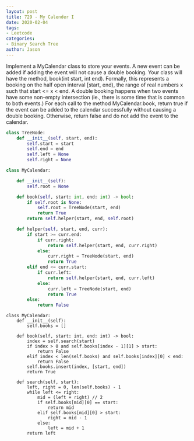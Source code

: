 ```yaml
---
layout: post
title: 729 - My Calender I
date: 2020-02-04
tags:
- Leetcode
categories:
- Binary Search Tree
author: Jason
---
```

Implement a MyCalendar class to store your events. A new event can be added if adding the event will not cause a double booking. Your class will have the method, book(int start, int end). Formally, this represents a booking on the half open interval [start, end), the range of real numbers x such that start <= x < end. A double booking happens when two events have some non-empty intersection (ie., there is some time that is common to both events.) For each call to the method MyCalendar.book, return true if the event can be added to the calendar successfully without causing a double booking. Otherwise, return false and do not add the event to the calendar.

```python
class TreeNode:
    def __init__(self, start, end):
        self.start = start
        self.end = end
        self.left = None
        self.right = None

class MyCalendar:

    def __init__(self):
        self.root = None

    def book(self, start: int, end: int) -> bool:
        if self.root is None:
            self.root = TreeNode(start, end)
            return True
        return self.helper(start, end, self.root)

    def helper(self, start, end, curr):
        if start >= curr.end:
            if curr.right:
                return self.helper(start, end, curr.right)
            else:
                curr.right = TreeNode(start, end)
                return True
        elif end <= curr.start:
            if curr.left:
                return self.helper(start, end, curr.left)
            else:
                curr.left = TreeNode(start, end)
                return True
        else:
            return False
```

```
class MyCalendar:
    def __init__(self):
        self.books = []

    def book(self, start: int, end: int) -> bool:
        index = self.search(start)
        if index > 0 and self.books[index - 1][1] > start:
            return False
        elif index < len(self.books) and self.books[index][0] < end:
            return False
        self.books.insert(index, [start, end])
        return True

    def search(self, start):
        left, right = 0, len(self.books) - 1
        while left <= right:
            mid = (left + right) // 2
            if self.books[mid][0] == start:
                return mid
            elif self.books[mid][0] > start:
                right = mid - 1
            else:
                left = mid + 1
        return left
```
